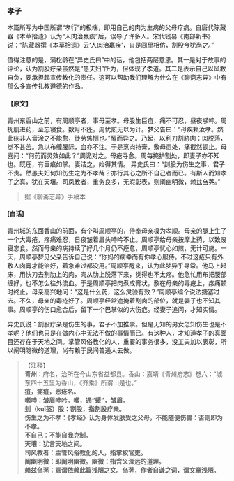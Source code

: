 <script type="text/javascript">
    var head = document.getElementsByTagName('head')[0];
    cssURL = '/public/liao.css';
    linkTag = document.createElement('link');
    linkTag.href = cssURL;
    linkTag.setAttribute('type','text/css');
    linkTag.setAttribute('rel','stylesheet');
    head.appendChild(linkTag);
</script>
### 孝子

本篇所写为中国所谓“孝行”的极端，即用自己的肉为生病的父母疗病。自唐代陈藏器《本草拾遗》认为“人肉治羸疾”后，误导了许多人。宋代钱易《南部新书》说：“陈藏器撰《本草拾遗》云‘人肉治羸疾’，自是闾里相仿，割股今犹尚之。”

值得注意的是，蒲松龄在“异史氏曰”中的话，他包括两层意思。其一是对于故事的评论，认为割股疗亲虽然是“愚夫妇”所为，但体现了孝道。其二是表示自己以风教自负，要承担起宣传教化的责任。这可以帮助我们理解为什么在《聊斋志异》中有那么多宣传礼教道德的作品。

#### 【原文】
<section>
青州东香山之前，有周顺亭者，事母至孝。母股生巨疽，痛不可忍，昼夜嚬呻。周抚肌进药，至忘寝食。数月不痊，周忧煎无以为计。梦父告曰：“母疾赖汝孝。然此疮非人膏涂之不能愈，徒劳焦恻也。”醒而异之。乃起，以利刀割胁肉：肉脱落，觉不甚苦。急以布缠腰际，血亦不注。于是烹肉持膏，敷母患处，痛截然顿止。母喜问：“何药而灵效如此？”周诡对之。母疮寻愈。周每掩护割处，即妻子亦不知也。既痊，有巨痕如掌。妻诘之，始得其情。
异史氏曰：“刲股为伤生之事，君子不贵。然愚夫妇何知伤生之为不孝哉？亦行其心之所不自己者而已。有斯人而知孝子之真，犹在天壤。司凤教者，重务良多，无暇彰表，则阐幽明微，赖兹刍荛。”

</section>

> 据《聊斋志异》手稿本

#### [白话]
<aside>

青州城的东面香山的前面，有个叫周顺亭的，侍奉母亲极为孝顺。母亲的腿上生了一个大毒疮，疼痛难忍，日夜皱着眉头呻吟不止。周顺亭给母亲按摩上药，以致废寝忘食。然而母亲的病持续了好几个月仍不痊愈，周顺亭忧心如煎，无计可施。一天，周顺亭梦见父亲告诉自己说：“你妈的病幸而有你孝心服侍。不过这疮只有外敷人肉膏才能治好，着急难过都没用。”周顺亭醒来，认为此梦异乎寻常。他马上起床，用快刀去割肋上的肉，肉从肋上脱落下来，觉得也不太疼。他急忙用布把腰部缠好，也不怎么往外流血。于是周顺亭把肉煮成膏状，敷在母亲的毒疮上，疼痛顿时终止。母亲高兴地问：“这是什么药，这么灵验有效？”周顺亭编个说法搪塞过去。不久，母亲的毒疮好了。周顺亭经常遮掩着割肉的部位，就是妻子也不知其事。周顺亭的伤口愈合后，留下一个巴掌似的大伤疤。经妻子追问，才知实情。

异史氏说：割股疗亲是伤生的事，君子不加推崇。但是无知的男女怎知伤生也是不孝呢？他们也只是在做内心中无法不做的事情而已。有这种人，才知道孝子的真面目还存在于天地之间。掌管风俗教化的人，重要的事务很多，没工夫加以表彰，所以阐明隐微的道理，尚有赖于民间普通人去做。

</aside>

> 【注释】  
<b>青州</b>：府名，治所在今山东省益都县。香山：嘉靖《青州府志》卷六：“城东四十五里为香山，《齐乘》所谓山是也。”  
<b>疽，痈疽，恶疮名。  
<b>嚬呻</b>：皱眉呻吟。嚬，通“颦”，皱眉。  
<b>刲（kuī盔）股</b>：割股，指割股疗亲。  
<b>伤生之为不孝</b>：《孝经》认为身体发肤受之父母，不能随便伤害：否则即为不孝。  
<b>不自己</b>：不能自我克制。  
<b>天壤</b>：犹言天地之间。  
<b>司风教者</b>：主管风俗教化的人，指掌权官吏。  
<b>阐幽明微</b>：即阐明幽微。幽微：指含义深远的道理。  
<b>赖兹刍荛</b>：意谓依赖此篇浅陋之文。刍荛，作者自谦之词，谓文章浅陋。  
